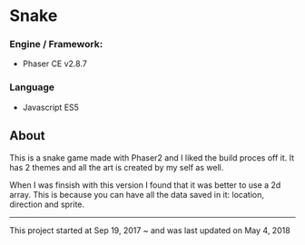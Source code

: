 # Snake

### Engine / Framework:
 - Phaser CE v2.8.7

### Language
- Javascript ES5

## About
This is a snake game made with Phaser2 and I liked the build proces off it. It has 2 themes and all the art is created by my self as well.

When I was finsish with this version I found that it was better to use a 2d array. This is because you can have all the data saved in it: location, direction and sprite.

---

This project started at Sep 19, 2017 ~ and was last updated on May 4, 2018